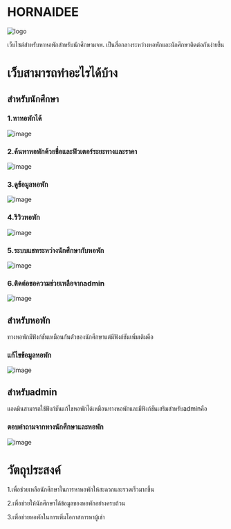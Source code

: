 # HORNAIDEE
![logo](https://github.com/CprE-KMUTNB/hornaidee_krit/assets/54215235/303159f5-a75e-4bc3-bcf2-432475164159)

เว็บไซต์สำหรับหาหอพักสำหรับนักศึกษามจพ. เป็นสื่อกลางระหว่างหอพักและนักศึกษาติดต่อกันง่ายขึ้น
# เว็บสามารถทำอะไรได้บ้าง

## สำหรับนักศึกษา

### 1.หาหอพักได้
![image](https://github.com/CprE-KMUTNB/hornaidee_krit/assets/54215235/10e16e15-5f10-4086-821e-ea2c61fc427d)

### 2.ค้นหาหอพักด้วยชื่อและฟิวเตอร์ระยะทางและราคา
![image](https://github.com/CprE-KMUTNB/hornaidee_krit/assets/54215235/c1be7be8-0af6-4369-897a-4bf344ed8f2e)

### 3.ดูข้อมูลหอพัก
![image](https://github.com/CprE-KMUTNB/hornaidee_krit/assets/54215235/e8c23b17-6bc4-43f1-9012-a6a18c125e60)

### 4.รีวิวหอพัก
![image](https://github.com/CprE-KMUTNB/hornaidee_krit/assets/54215235/74d8da6c-037d-4521-91ce-5fcc50ebb5ac)

### 5.ระบบแชทระหว่างนักศึกษากับหอพัก
![image](https://github.com/CprE-KMUTNB/hornaidee_krit/assets/54215235/2c83b90a-328b-47d4-9bfe-11d9b6a509ad)

### 6.ติดต่อขอความช่วยเหลือจากadmin
![image](https://github.com/CprE-KMUTNB/hornaidee_krit/assets/54215235/9688525f-ea2c-4ea0-9b6d-4e93de68596d)

## สำหรับหอพัก
ทางหอพักมีฟังก์ชันเหมือนกันตัวของนักศึกษาแต่มีฟังก์ชันเพิ่มเติมคือ
### แก้ไขข้อมูลหอพัก
![image](https://github.com/CprE-KMUTNB/hornaidee_krit/assets/54215235/06b8e918-97bc-40ff-98e1-4452bb42ab0f)

## สำหรับadmin
แอดมินสามารถใช้ฟังก์ชันแก้ไขหอพักได้เหมือนทางหอพักและมีฟังก์ชันเสริมสำหรับadminคือ
### ตอบคำถามจากทางนักศึกษาและหอพัก
![image](https://github.com/CprE-KMUTNB/hornaidee_krit/assets/54215235/78e69e15-9209-4320-b0bd-365afd78aadc)

# วัตถุประสงค์
1.เพื่อช่วยเหลือนักศึกษาในการหาหอพักให้สะดวกและรวดเร็วมากขึ้น

2.เพื่อช่วยให้นักศึกษาได้ข้อมูลของหอพักอย่างครบถ้วน

3.เพื่อช่วยหอพักในการเพิ่มโอกาสการหาผู้เช่า
